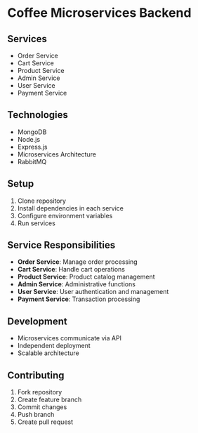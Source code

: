 # Coffee Microservices Backend

## Services
- Order Service
- Cart Service
- Product Service
- Admin Service
- User Service
- Payment Service

## Technologies
- MongoDB
- Node.js
- Express.js
- Microservices Architecture
- RabbitMQ

## Setup
1. Clone repository
2. Install dependencies in each service
3. Configure environment variables
4. Run services

## Service Responsibilities
- **Order Service**: Manage order processing
- **Cart Service**: Handle cart operations
- **Product Service**: Product catalog management
- **Admin Service**: Administrative functions
- **User Service**: User authentication and management
- **Payment Service**: Transaction processing

## Development
- Microservices communicate via API
- Independent deployment
- Scalable architecture

## Contributing
1. Fork repository
2. Create feature branch
3. Commit changes
4. Push branch
5. Create pull request